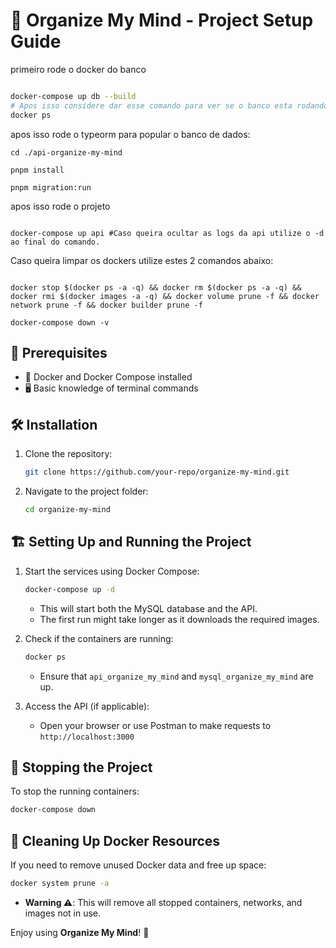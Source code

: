 # 🚀 Organize My Mind - Project Setup Guide

primeiro rode o docker do banco 

```sh

docker-compose up db --build
# Apos isso considere dar esse comando para ver se o banco esta rodando(healthy)
docker ps

```
apos isso rode o typeorm para popular o banco de dados:

```
cd ./api-organize-my-mind

pnpm install

pnpm migration:run

```

apos isso rode o projeto

```

docker-compose up api #Caso queira ocultar as logs da api utilize o -d ao final do comando.

```

Caso queira limpar os dockers utilize estes 2 comandos abaixo:

```

docker stop $(docker ps -a -q) && docker rm $(docker ps -a -q) && docker rmi $(docker images -a -q) && docker volume prune -f && docker network prune -f && docker builder prune -f

docker-compose down -v

```

## 📌 Prerequisites

-   🐳 Docker and Docker Compose installed
-   🖥️ Basic knowledge of terminal commands

## 🛠️ Installation

1. Clone the repository:
    ```sh
    git clone https://github.com/your-repo/organize-my-mind.git
    ```
2. Navigate to the project folder:
    ```sh
    cd organize-my-mind
    ```

## 🏗️ Setting Up and Running the Project

1. Start the services using Docker Compose:

    ```sh
    docker-compose up -d
    ```

    - This will start both the MySQL database and the API.
    - The first run might take longer as it downloads the required images.

2. Check if the containers are running:

    ```sh
    docker ps
    ```

    - Ensure that `api_organize_my_mind` and `mysql_organize_my_mind` are up.

3. Access the API (if applicable):
    - Open your browser or use Postman to make requests to `http://localhost:3000`

## 🛑 Stopping the Project

To stop the running containers:

```sh
docker-compose down
```

## 🧹 Cleaning Up Docker Resources

If you need to remove unused Docker data and free up space:

```sh
docker system prune -a
```

-   **Warning ⚠️**: This will remove all stopped containers, networks, and images not in use.

Enjoy using **Organize My Mind**! 🎯
